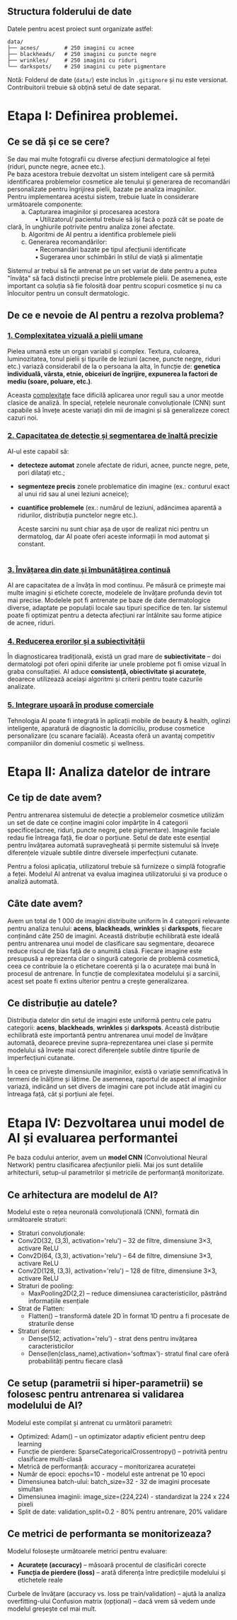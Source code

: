 ## Structura folderului de date

Datele pentru acest proiect sunt organizate astfel:

```
data/
├── acnes/        # 250 imagini cu acnee
├── blackheads/   # 250 imagini cu puncte negre
├── wrinkles/     # 250 imagini cu riduri
└── darkspots/    # 250 imagini cu pete pigmentare
```

Notă: Folderul de date (`data/`) este inclus în `.gitignore` și nu este versionat. Contribuitorii trebuie să obțină setul de date separat.

# Etapa I: Definirea problemei.

## Ce se dă și ce se cere?

Se dau mai multe fotografii cu diverse afecțiuni dermatologice al feței (riduri, puncte negre, acnee etc.).  
Pe baza acestora trebuie dezvoltat un sistem inteligent care să permită identificarea problemelor cosmetice ale tenului și generarea de recomandări personalizate pentru îngrijirea pielii,
bazate pe analiza imaginilor.<br>
Pentru implementarea acestui sistem, trebuie luate în considerare următoarele componente: <br>
&nbsp;&nbsp;&nbsp;&nbsp;&nbsp;&nbsp;&nbsp;&nbsp;a. Capturarea imaginilor și procesarea acestora <br>
&nbsp;&nbsp;&nbsp;&nbsp;&nbsp;&nbsp;&nbsp;&nbsp;&nbsp;&nbsp;&nbsp;&nbsp;&nbsp;&nbsp;&nbsp;&nbsp;**•** Utilizatorul/ pacientul trebuie să își facă o poză cât se poate de clară, în unghiurile potrivite pentru analiza zonei afectate. <br>
&nbsp;&nbsp;&nbsp;&nbsp;&nbsp;&nbsp;&nbsp;&nbsp;b. Algoritmi de AI pentru a identifica problemele pielii <br>
&nbsp;&nbsp;&nbsp;&nbsp;&nbsp;&nbsp;&nbsp;&nbsp;c. Generarea recomandărilor:<br>
&nbsp;&nbsp;&nbsp;&nbsp;&nbsp;&nbsp;&nbsp;&nbsp;&nbsp;&nbsp;&nbsp;&nbsp;&nbsp;&nbsp;&nbsp;&nbsp;**•** Recomandări bazate pe tipul afecțiunii identificate<br>
&nbsp;&nbsp;&nbsp;&nbsp;&nbsp;&nbsp;&nbsp;&nbsp;&nbsp;&nbsp;&nbsp;&nbsp;&nbsp;&nbsp;&nbsp;&nbsp;**•** Sugerarea unor schimbări în stilul de viață și alimentație

Sistemul ar trebui să fie antrenat pe un set variat de date pentru a putea "învăța" să facă distincții precise între problemele pielii.
De asemenea, este important ca soluția să fie folosită doar pentru scopuri cosmetice și nu ca înlocuitor pentru un consult dermatologic.

## De ce e nevoie de AI pentru a rezolva problema?

### <ins>1. Complexitatea vizuală a pielii umane</ins>

Pielea umană este un organ variabil și complex. Textura, culoarea, luminozitatea, tonul pielii și tipurile de leziuni (acnee, puncte negre, riduri etc.) variază considerabil de la o persoana la alta, în funcție de: **genetica individuală, vârsta, etnie, obiceiuri de îngrijire, expunerea la factori de mediu (soare, poluare, etc.)**.

Aceasta <ins>complexitate</ins> face dificilă aplicarea unor reguli sau a unor meotde clasice de analiză. În special, rețelele neuronale convoluționale (CNN) sunt capabile să învețe aceste variații din mii de imagini și să generalizeze corect cazuri noi.

### <ins>2. Capacitatea de detecție și segmentarea de înaltă precizie</ins>

AI-ul este capabil să:

- **detecteze automat** zonele afectate de riduri, acnee, puncte negre, pete, pori dilatați etc.;
- **segmenteze precis** zonele problematice din imagine (ex.: conturul exact al unui rid sau al unei leziuni acneice);
- **cuantifice problemele** (ex.: numărul de leziuni, adâncimea aparentă a ridurilor, distribuția punctelor negre etc.).

  Aceste sarcini nu sunt chiar așa de ușor de realizat nici pentru un dermatolog, dar AI poate oferi aceste informații în mod automat și constant.
  <br> <br>

### <ins>3. Învățarea din date și îmbunătățirea continuă </ins>

AI are capacitatea de a învăța în mod continuu. Pe măsură ce primește mai multe imagini și etichete corecte, modelele de învățare profunda devin tot mai precise. Modelele pot fi antrenate pe baze de date dermatologice diverse, adaptate pe populații locale sau tipuri specifice de ten. Iar sistemul poate fi optimizat pentru a detecta afecțiuni rar întâlnite sau forme atipice de acnee, riduri.

### <ins>4. Reducerea erorilor și a subiectivității </ins>

În diagnosticarea tradițională, există un grad mare de **subiectivitate** – doi dermatologi pot oferi opinii diferite iar unele probleme pot fi omise vizual în graba consultației. AI aduce **consistență, obiectivitate și acuratețe**, deoarece utilizează aceiași algoritmi și criterii pentru toate cazurile analizate.

### <ins>5. Integrare ușoară în produse comerciale </ins>

Tehnologia AI poate fi integrată în aplicații mobile de beauty & health, oglinzi inteligente, aparatură de diagnostic la domiciliu, produse cosmetice personalizare (cu scanare facială). Aceasta oferă un avantaj competitiv companiilor din domeniul cosmetic și wellness.

# Etapa II: Analiza datelor de intrare

## Ce tip de date avem?

Pentru antrenarea sistemului de detecție a problemelor cosmetice utilizăm un set de date ce conține imagini color impărțite în 4 categorii specifice(acnee, riduri, puncte negre, pete pigmentare). Imaginile faciale redau fie întreaga față, fie doar o porțiune. Setul de date este esențial pentru învățarea automată supravegheată și permite sistemului să învețe diferențele vizuale subtile dintre diversele imperfecțiuni cutanate.

Pentru a folosi aplicația, utilizatorul trebuie să furnizeze o simplă fotografie a feței. Modelul AI antrenat va evalua imaginea utilizatorului și va produce o analiză automată.

## Câte date avem?

Avem un total de 1 000 de imagini distribuite uniform în 4 categorii relevante pentru analiza tenului: **acens**, **blackheads**, **wrinkles** și **darkspots**, fiecare conținând câte 250 de imagini. Această distribuție echilibrată este ideală pentru antrenarea unui model de clasificare sau segmentare, deoarece reduce riscul de bias față de o anumită clasă. Fiecare imagine este presupusă a reprezenta clar o singură categorie de problemă cosmetică, ceea ce contribuie la o etichetare coerentă și la o acuratețe mai bună în procesul de antrenare. În funcție de complexitatea modelului și a sarcinii, acest set poate fi extins ulterior pentru a crește generalizarea.

## Ce distribuție au datele?

Distribuția datelor din setul de imagini este uniformă pentru cele patru categorii: **acens**, **blackheads**, **wrinkles** și **darkspots**. Această distribuție echilibrată este importantă pentru antrenarea unui model de învățare automată, deoarece previne supra-reprezentarea unei clase și permite modelului să învețe mai corect diferențele subtile dintre tipurile de imperfecțiuni cutanate.

În ceea ce privește dimensiunile imaginilor, există o variație semnificativă în termeni de înălțime și lățime. De asemenea, raportul de aspect al imaginilor variază, indicând un set divers de imagini care pot include atât imagini cu întreaga față, cât și porțiuni ale feței.

# Etapa IV: Dezvoltarea unui model de AI și evaluarea performantei

Pe baza codului anterior, avem un **model CNN** (Convolutional Neural Network) pentru clasificarea afecțiunilor pielii. Mai jos sunt detaliile arhitecturii, setup-ul parametrilor și metricile de performanță monitorizate.

## Ce arhitectura are modelul de AI?

Modelul este o rețea neuronală convoluțională (CNN), formată din următoarele straturi:

- Straturi convoluționale:
- Conv2D(32, (3,3), activation='relu') – 32 de filtre, dimensiune 3×3, activare ReLU
- Conv2D(64, (3,3), activation='relu') – 64 de filtre, dimensiune 3×3, activare ReLU
- Conv2D(128, (3,3), activation='relu') – 128 de filtre, dimensiune 3×3, activare ReLU
- Straturi de pooling:
  - MaxPooling2D(2,2) – reduce dimensiunea caracteristicilor, păstrând informațiile esențiale
- Strat de Flatten:
  - Flatten() – transformă datele 2D în format 1D pentru a fi procesate de straturile dense
    <br>
- Straturi dense:
  - Dense(512, activation='relu') - strat dens pentru invățarea caracteristicilor
  - Dense(len(class_name),activation='softmax')- stratul final care oferă probabilități pentru fiecare clasă

## Ce setup (parametrii si hiper-parametrii) se folosesc pentru antrenarea si validarea modelului de AI?

Modelul este compilat și antrenat cu următorii parametri:

- Optimized: Adam() – un optimizator adaptiv eficient pentru deep learning
- Funcție de pierdere: SparseCategoricalCrossentropy() – potrivită pentru clasificare multi-clasă
- Metrică de performanță: accuracy – monitorizarea acurateței
- Număr de epoci: epochs=10 - modelul este antrenat pe 10 epoci
- Dimensiunea batch-ului: batch_size=32 - 32 de imagini procesate simultan
- Dimensiunea imaginii: image_size=(224,224) - standardizat la 224 x 224 pixeli
- Split de date: validation_split=0.2 - 80% pentru antrenare, 20% validare

## Ce metrici de performanta se monitorizeaza?

Modelul folosește următoarele metrici pentru evaluare:

- **Acuratețe (accuracy)** – măsoară procentul de clasificări corecte
- **Funcția de pierdere (loss)** – arată diferența între predicțiile modelului și etichetele reale

Curbele de învățare (accuracy vs. loss pe train/validation) – ajută la analiza overfitting-ului Confusion matrix (opțional) – dacă vrem să vedem unde modelul greșește cel mai mult.
